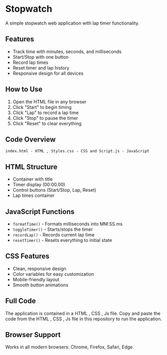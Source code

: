 # Stopwatch

A simple stopwatch web application with lap timer functionality.

## Features
- Track time with minutes, seconds, and milliseconds
- Start/Stop with one button
- Record lap times
- Reset timer and lap history
- Responsive design for all devices

## How to Use
1. Open the HTML file in any browser
2. Click "Start" to begin timing
3. Click "Lap" to record a lap time
4. Click "Stop" to pause the timer
5. Click "Reset" to clear everything

## Code Overview
```
index.html - HTML , Styles.css - CSS and Script.js - JavaScript
```

## HTML Structure
- Container with title
- Timer display (00:00.00)
- Control buttons (Start/Stop, Lap, Reset)
- Lap times container

## JavaScript Functions
- `formatTime()` - Formats milliseconds into MM:SS.ms
- `toggleTimer()` - Starts/stops the timer
- `recordLap()` - Records current lap time
- `resetTimer()` - Resets everything to initial state

## CSS Features
- Clean, responsive design
- Color variables for easy customization
- Mobile-friendly layout
- Smooth button animations

## Full Code
The application is contained in a HTML , CSS , Js file. Copy and paste the code from the HTML , CSS , Js file in this repository to run the application.

## Browser Support
Works in all modern browsers: Chrome, Firefox, Safari, Edge.
